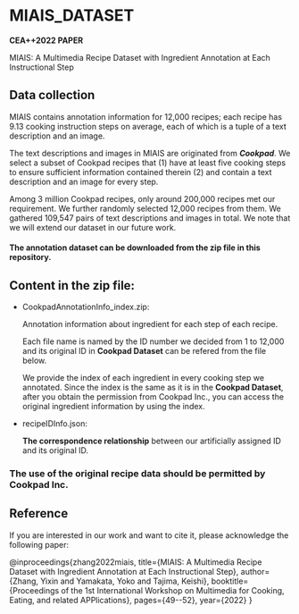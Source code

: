 # MIAIS_DATASET
**CEA++2022 PAPER**

MIAIS: A Multimedia Recipe Dataset with Ingredient Annotation at Each Instructional Step

## Data collection
MIAIS contains annotation information for 12,000 recipes; each recipe has 9.13 cooking instruction steps on average, each of which is a tuple of a text description and an image.


The text descriptions and images in MIAIS are originated from ***Cookpad***.
We select a subset of Cookpad recipes that 
(1) have at least five cooking steps to ensure sufficient information contained therein 
(2) and contain a text description and an image for every step.

Among 3 million Cookpad recipes, only around 200,000 recipes met our requirement. 
We further randomly selected 12,000 recipes from them. 
We gathered 109,547 pairs of text descriptions and images in total. We note that we will extend our dataset in our future work.

#### The annotation dataset can be downloaded from the zip file in this repository.

## Content in the zip file:

* CookpadAnnotationInfo_index.zip:

    Annotation information about ingredient for each step of each recipe.

    Each file name is named by the ID number we decided from 1 to 12,000 and its original ID in **Cookpad Dataset** can be refered from the file below.
    
    We provide the index of each ingredient in every cooking step we annotated. Since the index is the same as it is in the **Cookpad Dataset**, after you obtain the permission from Cookpad Inc., you can access the original ingredient information by using the index.

* recipeIDInfo.json:

    **The correspondence relationship** between our artificially assigned ID and its original ID.

### The use of the original recipe data should be permitted by Cookpad Inc.



## Reference

If you are interested in our work and want to cite it, please acknowledge the following paper:

@inproceedings{zhang2022miais,
  title={MIAIS: A Multimedia Recipe Dataset with Ingredient Annotation at Each Instructional Step},
  author={Zhang, Yixin and Yamakata, Yoko and Tajima, Keishi},
  booktitle={Proceedings of the 1st International Workshop on Multimedia for Cooking, Eating, and related APPlications},
  pages={49--52},
  year={2022}
}
